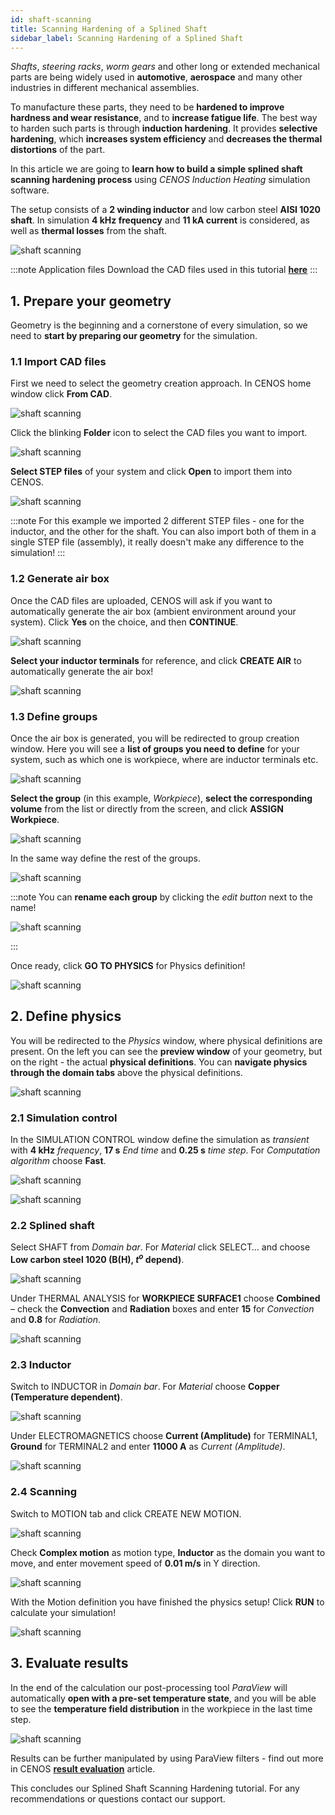 ```yaml
---
id: shaft-scanning
title: Scanning Hardening of a Splined Shaft
sidebar_label: Scanning Hardening of a Splined Shaft
---
```


*Shafts*, *steering racks*, *worm gears* and other long or extended mechanical parts are being widely used in **automotive**, **aerospace** and many other industries in different mechanical assemblies.

To manufacture these parts, they need to be **hardened to improve hardness and wear resistance**, and to **increase fatigue life**. The best way to harden such parts is through **induction hardening**. It provides **selective hardening**, which **increases system efficiency** and **decreases the thermal distortions** of the part.

In this article we are going to **learn how to build a simple splined shaft scanning hardening process** using *CENOS Induction Heating* simulation software.

The setup consists of a **2 winding inductor** and low carbon steel **AISI 1020 shaft**. In simulation **4 kHz frequency** and **11 kA current** is considered, as well as **thermal losses** from the shaft.

<p align="center">

![shaft scanning](assets/shaft-scanning/shaft.gif)

</p>

:::note Application files
Download the CAD files used in this tutorial [**here**](/static/assets/tutorials/SplinedShaft.zip)
:::


## 1. Prepare your geometry

Geometry is the beginning and a cornerstone of every simulation, so we need to **start by preparing our geometry** for the simulation.

### 1.1 Import CAD files

First we need to select the geometry creation approach. In CENOS home window click **From CAD**.

<p align="center">

![shaft scanning](assets/shaft-scanning/1.png)

</p>

Click the blinking **Folder** icon to select the CAD files you want to import.

<p align="center">

![shaft scanning](assets/shaft-scanning/2.png)

</p>

**Select STEP files** of your system and click **Open** to import them into CENOS.

<p align="center">

![shaft scanning](assets/shaft-scanning/3.png)

</p>

:::note
For this example we imported 2 different STEP files - one for the inductor, and the other for the shaft. You can also import both of them in a single STEP file (assembly), it really doesn't make any difference to the simulation!
:::

### 1.2 Generate air box

Once the CAD files are uploaded, CENOS will ask if you want to automatically generate the air box (ambient environment around your system). Click **Yes** on the choice, and then **CONTINUE**.

<p align="center">

![shaft scanning](assets/shaft-scanning/4.png)

</p>

**Select your inductor terminals** for reference, and click **CREATE AIR** to automatically generate the air box!

<p align="center">

![shaft scanning](assets/shaft-scanning/5.png)

</p>

### 1.3 Define groups

Once the air box is generated, you will be redirected to group creation window. Here you will see a **list of groups you need to define** for your system, such as which one is workpiece, where are inductor terminals etc.

<p align="center">

![shaft scanning](assets/shaft-scanning/6.png)

</p>

**Select the group** (in this example, *Workpiece*), **select the corresponding volume** from the list or directly from the screen, and click **ASSIGN Workpiece**.

<p align="center">

![shaft scanning](assets/shaft-scanning/7.png)

</p>

In the same way define the rest of the groups.

<p align="center">

![shaft scanning](assets/shaft-scanning/8.png)

</p>

:::note
You can **rename each group** by clicking the *edit button* next to the name!

<p align="center">

![shaft scanning](assets/shaft-scanning/9.png)

</p>
:::

Once ready, click **GO TO PHYSICS** for Physics definition!

<p align="center">

![shaft scanning](assets/shaft-scanning/10.png)

</p>

## 2. Define physics

You will be redirected to the *Physics* window, where physical definitions are present. On the left you can see the **preview window** of your geometry, but on the right - the actual **physical definitions**. You can **navigate physics through the domain tabs** above the physical definitions.

<p align="center">

![shaft scanning](assets/shaft-scanning/11.png)

</p>

### 2.1 Simulation control

In the SIMULATION CONTROL window define the simulation as *transient* with **4 kHz** *frequency*, **17 s** *End time* and **0.25 s** *time step*. For *Computation algorithm* choose **Fast**.

<p align="center">

![shaft scanning](assets/shaft-scanning/12.png)

![shaft scanning](assets/shaft-scanning/13.png)

</p>

### 2.2 Splined shaft

Select SHAFT from *Domain bar*. For *Material* click SELECT… and choose **Low carbon steel 1020 (B(H), $t^{o}$ depend)**.

<p align="center">

![shaft scanning](assets/shaft-scanning/14.png)

</p>

Under THERMAL ANALYSIS for **WORKPIECE SURFACE1** choose **Combined** – check the **Convection** and **Radiation** boxes and enter **15** for *Convection* and **0.8** for *Radiation*.

<p align="center">

![shaft scanning](assets/shaft-scanning/15.png)

</p>

### 2.3 Inductor

Switch to INDUCTOR in *Domain bar*. For *Material* choose **Copper (Temperature dependent)**.

<p align="center">

![shaft scanning](assets/shaft-scanning/16.png)

</p>

Under ELECTROMAGNETICS choose **Current (Amplitude)** for TERMINAL1, **Ground** for TERMINAL2 and enter **11000 A** as *Current (Amplitude)*.

<p align="center">

![shaft scanning](assets/shaft-scanning/17.png)

</p>

### 2.4 Scanning

Switch to MOTION tab and click CREATE NEW MOTION.

<p align="center">

![shaft scanning](assets/shaft-scanning/18.png)

</p>

Check **Complex motion** as motion type, **Inductor** as the domain you want to move, and enter movement speed of **0.01 m/s** in Y direction.

<p align="center">

![shaft scanning](assets/shaft-scanning/19.png)

</p>

With the Motion definition you have finished the physics setup! Click **RUN** to calculate your simulation!


<p align="center">

![shaft scanning](assets/shaft-scanning/20.png)

</p>

## 3. Evaluate results

In the end of the calculation our post-processing tool *ParaView* will automatically **open with a pre-set temperature state**, and you will be able to see the **temperature field distribution** in the workpiece in the last time step.

<p align="center">

![shaft scanning](assets/shaft-scanning/21.png)

</p>

Results can be further manipulated by using ParaView filters - find out more in CENOS [**result evaluation**](/results) article.

This concludes our Splined Shaft Scanning Hardening tutorial. For any recommendations or questions contact our support.
